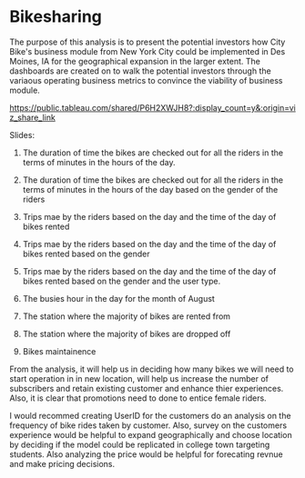 # Bikesharing

The purpose of this analysis is to present the potential investors how City Bike's business module from New York City could be implemented in Des Moines, IA for the geographical expansion in the larger extent. The dashboards are created on to walk the potential investors through the variaous operating business metrics to convince the viability of business module.

https://public.tableau.com/shared/P6H2XWJH8?:display_count=y&:origin=viz_share_link

Slides:

1. The duration of time the bikes are checked out for all the riders in the terms of minutes in the hours of the day.

2. The duration of time the bikes are checked out for all the riders in the terms of minutes in the hours of the day based on the gender of the riders

3.  Trips mae by the riders based on the day and the time of the day of bikes rented

4.  Trips mae by the riders based on the day and the time of the day of bikes rented based on the gender

5.  Trips mae by the riders based on the day and the time of the day of bikes rented based on the gender and the user type.

6. The busies hour in the day for the month of August

7. The station where the majority of bikes are rented from

8. The station where the majority of bikes are dropped off

9. Bikes maintainence

From the analysis, it will help us in deciding how many bikes we will need to start operation in in new location, will help us increase the number of subscribers and retain existing customer and enhance thier experiences. Also, it is clear that promotions need to done to entice female riders.

I would recommed creating UserID for the customers do an analysis on the frequency of bike rides taken by customer. Also, survey on the customers experience would be helpful to expand geographically and choose location by deciding if the model could be replicated in college town targeting students. Also analyzing the price would be helpful for forecating revnue and make pricing decisions.

